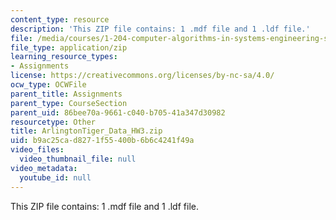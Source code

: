 ```yaml
---
content_type: resource
description: 'This ZIP file contains: 1 .mdf file and 1 .ldf file.'
file: /media/courses/1-204-computer-algorithms-in-systems-engineering-spring-2010/b9ac25cad8271f55400b6b6c4241f49a_ArlingtonTiger_Data_HW3.zip
file_type: application/zip
learning_resource_types:
- Assignments
license: https://creativecommons.org/licenses/by-nc-sa/4.0/
ocw_type: OCWFile
parent_title: Assignments
parent_type: CourseSection
parent_uid: 86bee70a-9661-c040-b705-41a347d30982
resourcetype: Other
title: ArlingtonTiger_Data_HW3.zip
uid: b9ac25ca-d827-1f55-400b-6b6c4241f49a
video_files:
  video_thumbnail_file: null
video_metadata:
  youtube_id: null
---
```

This ZIP file contains: 1 .mdf file and 1 .ldf file.